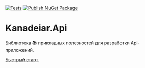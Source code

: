 [![Tests](https://github.com/kanadeiar/Kanadeiar.Api/actions/workflows/tests.yml/badge.svg)](https://github.com/kanadeiar/Kanadeiar.Api/actions/workflows/tests.yml)
[![Publish NuGet Package](https://github.com/kanadeiar/Kanadeiar.Api/actions/workflows/nuget.yml/badge.svg)](https://github.com/kanadeiar/Kanadeiar.Api/actions/workflows/nuget.yml)

# Kanadeiar.Api

Библиотека 📚 прикладных полезностей для разработки Api-приложений.

[Быстрый старт](./Kanadeiar.Api/README.md).

